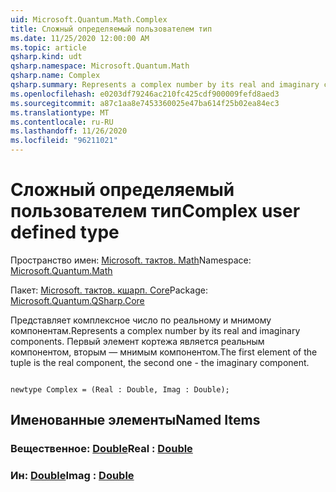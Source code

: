 ```yaml
---
uid: Microsoft.Quantum.Math.Complex
title: Сложный определяемый пользователем тип
ms.date: 11/25/2020 12:00:00 AM
ms.topic: article
qsharp.kind: udt
qsharp.namespace: Microsoft.Quantum.Math
qsharp.name: Complex
qsharp.summary: Represents a complex number by its real and imaginary components. The first element of the tuple is the real component, the second one - the imaginary component.
ms.openlocfilehash: e0203df79246ac210fc425cdf900009fefd8aed3
ms.sourcegitcommit: a87c1aa8e7453360025e47ba614f25b02ea84ec3
ms.translationtype: MT
ms.contentlocale: ru-RU
ms.lasthandoff: 11/26/2020
ms.locfileid: "96211021"
---
```

# <a name="complex-user-defined-type"></a><span data-ttu-id="e35cc-102">Сложный определяемый пользователем тип</span><span class="sxs-lookup"><span data-stu-id="e35cc-102">Complex user defined type</span></span>

<span data-ttu-id="e35cc-103">Пространство имен: [Microsoft. тактов. Math](xref:Microsoft.Quantum.Math)</span><span class="sxs-lookup"><span data-stu-id="e35cc-103">Namespace: [Microsoft.Quantum.Math](xref:Microsoft.Quantum.Math)</span></span>

<span data-ttu-id="e35cc-104">Пакет: [Microsoft. тактов. кшарп. Core](https://nuget.org/packages/Microsoft.Quantum.QSharp.Core)</span><span class="sxs-lookup"><span data-stu-id="e35cc-104">Package: [Microsoft.Quantum.QSharp.Core](https://nuget.org/packages/Microsoft.Quantum.QSharp.Core)</span></span>


<span data-ttu-id="e35cc-105">Представляет комплексное число по реальному и мнимому компонентам.</span><span class="sxs-lookup"><span data-stu-id="e35cc-105">Represents a complex number by its real and imaginary components.</span></span>
<span data-ttu-id="e35cc-106">Первый элемент кортежа является реальным компонентом, вторым — мнимым компонентом.</span><span class="sxs-lookup"><span data-stu-id="e35cc-106">The first element of the tuple is the real component, the second one - the imaginary component.</span></span>

```qsharp

newtype Complex = (Real : Double, Imag : Double);
```



## <a name="named-items"></a><span data-ttu-id="e35cc-107">Именованные элементы</span><span class="sxs-lookup"><span data-stu-id="e35cc-107">Named Items</span></span>

### <a name="real--double"></a><span data-ttu-id="e35cc-108">Вещественное: [Double](xref:microsoft.quantum.lang-ref.double)</span><span class="sxs-lookup"><span data-stu-id="e35cc-108">Real : [Double](xref:microsoft.quantum.lang-ref.double)</span></span>


### <a name="imag--double"></a><span data-ttu-id="e35cc-109">Ин: [Double](xref:microsoft.quantum.lang-ref.double)</span><span class="sxs-lookup"><span data-stu-id="e35cc-109">Imag : [Double](xref:microsoft.quantum.lang-ref.double)</span></span>

